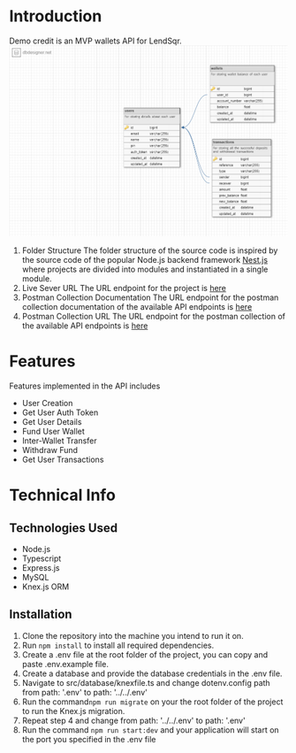 # Introduction

Demo credit is an MVP wallets API for LendSqr.![ER Diagram for the Database](https://raw.githubusercontent.com/Horlerdipo/demo-credit/main/public/demo-credit.png)

1. Folder Structure
   The folder structure of the source code is inspired by the source code of the popular Node.js backend framework [Nest.js](https://nestjs.com/) where projects are divided into modules and instantiated in a single module.
2. Live Sever URL
   The URL endpoint for the project is [here](https://umar-lendsqr-be-test.up.railway.app/)
3. Postman Collection Documentation
   The URL endpoint for the postman collection documentation of the available API endpoints  is [here](https://documenter.getpostman.com/view/23247129/2s83ziN46q#auth-info-33ed4da3-5ad7-4d16-892f-a9740424a3a8)
4. Postman Collection URL
   The URL endpoint for the postman collection of the available API endpoints  is [here]( https://www.getpostman.com/collections/4e79d90d60c4d5b4f188)

# Features

Features implemented in the API includes

- User Creation
- Get User Auth Token
- Get User Details
- Fund User Wallet
- Inter-Wallet Transfer
- Withdraw Fund
- Get User Transactions

# Technical Info
## Technologies Used

- Node.js
- Typescript
- Express.js
- MySQL
- Knex.js ORM


## Installation

1. Clone the repository into the machine you intend to run it on.
2. Run `npm install` to install all required dependencies.
3. Create a .env file at the root folder of the project, you can copy and paste .env.example file.
4. Create a database and provide the database credentials in the .env file.
5. Navigate to src/database/knexfile.ts and change dotenv.config path from path: '.env' to path: '../../.env'
6. Run the command`npm run migrate` on your the root folder of the project to run the Knex.js migration.
7. Repeat step 4 and change from path: '../../.env' to  path: '.env'
8. Run the command `npm run start:dev` and your application will start on the port you specified in the .env file